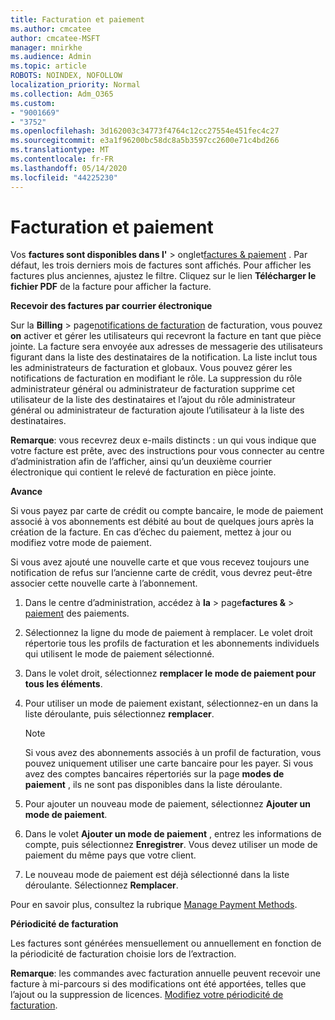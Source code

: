 ```yaml
---
title: Facturation et paiement
ms.author: cmcatee
author: cmcatee-MSFT
manager: mnirkhe
ms.audience: Admin
ms.topic: article
ROBOTS: NOINDEX, NOFOLLOW
localization_priority: Normal
ms.collection: Adm_O365
ms.custom:
- "9001669"
- "3752"
ms.openlocfilehash: 3d162003c34773f4764c12cc27554e451fec4c27
ms.sourcegitcommit: e3a1f96200bc58dc8a5b3597cc2600e71c4bd266
ms.translationtype: MT
ms.contentlocale: fr-FR
ms.lasthandoff: 05/14/2020
ms.locfileid: "44225230"
---
```

# <a name="billing-and-payment"></a>Facturation et paiement

Vos **factures sont disponibles dans l'**  >  onglet[factures & paiement](https://go.microsoft.com/fwlink/p/?linkid=848039) .  Par défaut, les trois derniers mois de factures sont affichés.  Pour afficher les factures plus anciennes, ajustez le filtre.  Cliquez sur le lien **Télécharger le fichier PDF** de la facture pour afficher la facture.

**Recevoir des factures par courrier électronique**

Sur la **Billing**  >  page[notifications de facturation](https://go.microsoft.com/fwlink/p/?linkid=853212) de facturation, vous pouvez **on** activer et gérer les utilisateurs qui recevront la facture en tant que pièce jointe. La facture sera envoyée aux adresses de messagerie des utilisateurs figurant dans la liste des destinataires de la notification. La liste inclut tous les administrateurs de facturation et globaux.  Vous pouvez gérer les notifications de facturation en modifiant le rôle.  La suppression du rôle administrateur général ou administrateur de facturation supprime cet utilisateur de la liste des destinataires et l’ajout du rôle administrateur général ou administrateur de facturation ajoute l’utilisateur à la liste des destinataires.

**Remarque**: vous recevrez deux e-mails distincts : un qui vous indique que votre facture est prête, avec des instructions pour vous connecter au centre d’administration afin de l’afficher, ainsi qu’un deuxième courrier électronique qui contient le relevé de facturation en pièce jointe.

**Avance**

Si vous payez par carte de crédit ou compte bancaire, le mode de paiement associé à vos abonnements est débité au bout de quelques jours après la création de la facture. En cas d’échec du paiement, mettez à jour ou modifiez votre mode de paiement.

Si vous avez ajouté une nouvelle carte et que vous recevez toujours une notification de refus sur l’ancienne carte de crédit, vous devrez peut-être associer cette nouvelle carte à l’abonnement.

1. Dans le centre d’administration, accédez à **la**  >  page**factures &**  >  [paiement](https://go.microsoft.com/fwlink/p/?linkid=2018806) des paiements.

2. Sélectionnez la ligne du mode de paiement à remplacer. Le volet droit répertorie tous les profils de facturation et les abonnements individuels qui utilisent le mode de paiement sélectionné.

3. Dans le volet droit, sélectionnez **remplacer le mode de paiement pour tous les éléments**.

4. Pour utiliser un mode de paiement existant, sélectionnez-en un dans la liste déroulante, puis sélectionnez **remplacer**.

    > [!NOTE]
    > Si vous avez des abonnements associés à un profil de facturation, vous pouvez uniquement utiliser une carte bancaire pour les payer. Si vous avez des comptes bancaires répertoriés sur la page **modes de paiement** , ils ne sont pas disponibles dans la liste déroulante.

5. Pour ajouter un nouveau mode de paiement, sélectionnez **Ajouter un mode de paiement**.

6. Dans le volet **Ajouter un mode de paiement** , entrez les informations de compte, puis sélectionnez **Enregistrer**. Vous devez utiliser un mode de paiement du même pays que votre client.

7. Le nouveau mode de paiement est déjà sélectionné dans la liste déroulante. Sélectionnez **Remplacer**.

Pour en savoir plus, consultez la rubrique [Manage Payment Methods](https://docs.microsoft.com/microsoft-365/commerce/billing-and-payments/manage-payment-methods).

**Périodicité de facturation**

Les factures sont générées mensuellement ou annuellement en fonction de la périodicité de facturation choisie lors de l’extraction.  

**Remarque**: les commandes avec facturation annuelle peuvent recevoir une facture à mi-parcours si des modifications ont été apportées, telles que l’ajout ou la suppression de licences. [Modifiez votre périodicité de facturation](https://docs.microsoft.com/microsoft-365/commerce/billing-and-payments/change-payment-frequency).
